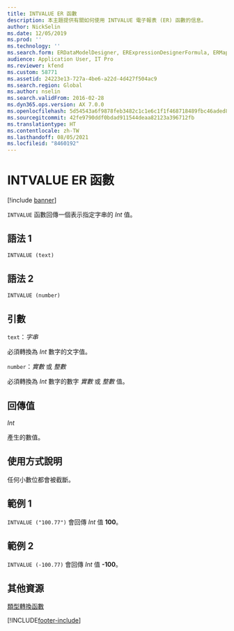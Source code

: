```yaml
---
title: INTVALUE ER 函數
description: 本主題提供有關如何使用 INTVALUE 電子報表 (ER) 函數的信息。
author: NickSelin
ms.date: 12/05/2019
ms.prod: ''
ms.technology: ''
ms.search.form: ERDataModelDesigner, ERExpressionDesignerFormula, ERMappedFormatDesigner, ERModelMappingDesigner
audience: Application User, IT Pro
ms.reviewer: kfend
ms.custom: 58771
ms.assetid: 24223e13-727a-4be6-a22d-4d427f504ac9
ms.search.region: Global
ms.author: nselin
ms.search.validFrom: 2016-02-28
ms.dyn365.ops.version: AX 7.0.0
ms.openlocfilehash: 5d54543a6f9878feb3482c1c1e6c1f1f468718489fbc46aded84a5a84bdfb04e
ms.sourcegitcommit: 42fe9790ddf0bdad911544deaa82123a396712fb
ms.translationtype: HT
ms.contentlocale: zh-TW
ms.lasthandoff: 08/05/2021
ms.locfileid: "8460192"
---
```

# <a name="intvalue-er-function"></a>INTVALUE ER 函數

[!include [banner](../includes/banner.md)]

`INTVALUE` 函數回傳一個表示指定字串的 *Int* 值。

## <a name="syntax-1"></a>語法 1

```vb
INTVALUE (text)
```

## <a name="syntax-2"></a>語法 2

```vb
INTVALUE (number)
```

## <a name="arguments"></a>引數

`text`：*字串*

必須轉換為 *Int* 數字的文字值。

`number`：*實數* 或 *整數*

必須轉換為 *Int* 數字的數字 *實數* 或 *整數* 值。

## <a name="return-values"></a>回傳值

*Int*

產生的數值。

## <a name="usage-notes"></a>使用方式說明

任何小數位都會被截斷。

## <a name="example-1"></a>範例 1

`INTVALUE ("100.77")` 會回傳 *Int* 值 **100**。

## <a name="example-2"></a>範例 2

`INTVALUE (-100.77)` 會回傳 *Int* 值 **-100**。

## <a name="additional-resources"></a>其他資源

[類型轉換函數](er-functions-category-type-conversion.md)


[!INCLUDE[footer-include](../../../includes/footer-banner.md)]